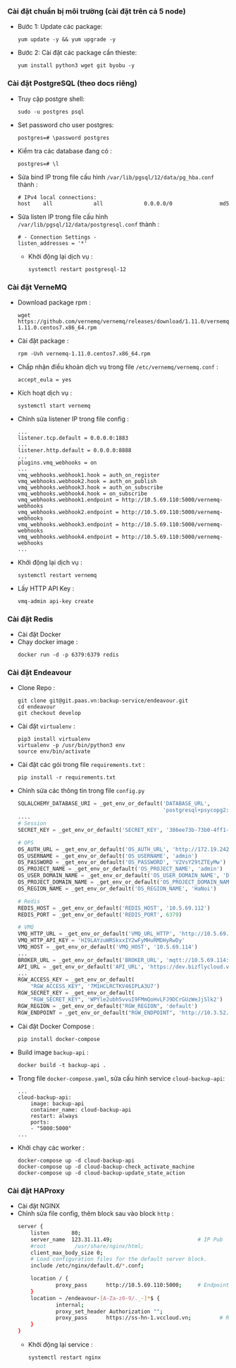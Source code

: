 ### Cài đặt chuẩn bị môi trường (cài đặt trên cả 5 node)
- Bước 1: Update các package:
    ```
    yum update -y && yum upgrade -y
    ```
- Bước 2: Cài đặt các package cần thieste:
    ```
    yum install python3 wget git byobu -y
    ```
### Cài đặt PostgreSQL (theo docs riêng)
- Truy cập postgre shell:
    ```
    sudo -u postgres psql
    ```
- Set password cho user postgres:
    ```
    postgres=# \password postgres
    ```
- Kiểm tra các database đang có :
    ```
    postgres=# \l
    ```
- Sửa bind IP trong file cấu hình `/var/lib/pgsql/12/data/pg_hba.conf` thành :
    ```
    # IPv4 local connections:
    host    all             all             0.0.0.0/0               md5
    ```
- Sửa listen IP trong file cấu hình `/var/lib/pgsql/12/data/postgresql.conf` thành :
    ```
    # - Connection Settings -
    listen_addresses = '*'
    ```
    - Khởi động lại dịch vụ :
        ```
        systemctl restart postgresql-12
        ```
### Cài đặt VerneMQ
- Download package rpm :
    ```
    wget https://github.com/vernemq/vernemq/releases/download/1.11.0/vernemq-1.11.0.centos7.x86_64.rpm
    ```
- Cài đặt package :
    ```
    rpm -Uvh vernemq-1.11.0.centos7.x86_64.rpm
    ```
- Chấp nhận điều khoản dịch vụ trong file `/etc/vernemq/vernemq.conf` :
    ```
    accept_eula = yes
    ```
- Kích hoạt dịch vụ :
    ```
    systemctl start vernemq
    ```
- Chỉnh sửa listener IP trong file config :
    ```
    ...
    listener.tcp.default = 0.0.0.0:1883
    ...
    listener.http.default = 0.0.0.0:8888
    ...
    plugins.vmq_webhooks = on
    ...
    vmq_webhooks.webhook1.hook = auth_on_register
    vmq_webhooks.webhook2.hook = auth_on_publish
    vmq_webhooks.webhook3.hook = auth_on_subscribe
    vmq_webhooks.webhook4.hook = on_subscribe
    vmq_webhooks.webhook1.endpoint = http://10.5.69.110:5000/vernemq-webhooks
    vmq_webhooks.webhook2.endpoint = http://10.5.69.110:5000/vernemq-webhooks
    vmq_webhooks.webhook3.endpoint = http://10.5.69.110:5000/vernemq-webhooks
    vmq_webhooks.webhook4.endpoint = http://10.5.69.110:5000/vernemq-webhooks
    ...
    ```
- Khởi động lại dịch vụ :
    ```
    systemctl restart vernemq
    ```
- Lấy HTTP API Key :
    ```
    vmq-admin api-key create
    ```
### Cài đặt Redis
- Cài đặt Docker
- Chạy docker image :
    ```
    docker run -d -p 6379:6379 redis
    ```
### Cài đặt Endeavour
- Clone Repo :
    ```
    git clone git@git.paas.vn:backup-service/endeavour.git
    cd endeavour
    git checkout develop
    ```
- Cài đặt `virtualenv` :
    ```
    pip3 install virtualenv
    virtualenv -p /usr/bin/python3 env
    source env/bin/activate
    ```
- Cài đặt các gói trong file `requirements.txt` :
    ```
    pip install -r requirements.txt
    ```
- Chỉnh sửa các thông tin trong file `config.py`
    ```py
    SQLALCHEMY_DATABASE_URI = _get_env_or_default('DATABASE_URL',
                                                  'postgresql+psycopg2://postgres:vccloud123@10.5.69.113:5432/postgres')
    ....
    # Session
    SECRET_KEY = _get_env_or_default('SECRET_KEY', '386ee73b-73b0-4ff1-9a64-6eff4e3fe03b')

    # OPS
    OS_AUTH_URL = _get_env_or_default('OS_AUTH_URL', 'http://172.19.242.10:5000/v3')
    OS_USERNAME = _get_env_or_default('OS_USERNAME', 'admin')
    OS_PASSWORD = _get_env_or_default('OS_PASSWORD', 'V2VsY29tZTEyMw')
    OS_PROJECT_NAME = _get_env_or_default('OS_PROJECT_NAME', 'admin')
    OS_USER_DOMAIN_NAME = _get_env_or_default('OS_USER_DOMAIN_NAME', 'Default')
    OS_PROJECT_DOMAIN_NAME = _get_env_or_default('OS_PROJECT_DOMAIN_NAME', 'Default')
    OS_REGION_NAME = _get_env_or_default('OS_REGION_NAME', 'HaNoi')

    # Redis
    REDIS_HOST = _get_env_or_default('REDIS_HOST', '10.5.69.112')
    REDIS_PORT = _get_env_or_default('REDIS_PORT', 6379)

    # VMQ
    VMQ_HTTP_URL = _get_env_or_default('VMQ_URL_HTTP', 'http://10.5.69.114:8888/api/v1/session/show')
    VMQ_HTTP_API_KEY = 'HI9LAYzuWRSkxxIY2wFyMHuRMDHyRwDy'
    VMQ_HOST = _get_env_or_default('VMQ_HOST', '10.5.69.114')
    ...
    BROKER_URL = _get_env_or_default('BROKER_URL', 'mqtt://10.5.69.114:1883')
    API_URL = _get_env_or_default('API_URL', 'https://dev.bizflycloud.vn/api/cloud-backup')
    ...
    RGW_ACCESS_KEY = _get_env_or_default(
        "RGW_ACCESS_KEY", '7M1HCLRCTKV46IPLA3U7')
    RGW_SECRET_KEY = _get_env_or_default(
        "RGW_SECRET_KEY", 'WPYle2ubh5vvuI9FMmQoHvLFJ9DCrGUzWeJjSlk2')
    RGW_REGION = _get_env_or_default("RGW_REGION", 'default')
    RGW_ENDPOINT = _get_env_or_default("RGW_ENDPOINT", 'http://10.3.52.157')
    ```
- Cài đặt Docker Compose :
    ```
    pip install docker-compose
    ```
- Build image `backup-api` :
    ```
    docker build -t backup-api .
    ```
- Trong file `docker-compose.yaml`, sửa cấu hình service `cloud-backup-api`:
    ```
    ...
    cloud-backup-api:
        image: backup-api
        container_name: cloud-backup-api
        restart: always
        ports:
        - "5000:5000"
    ...
- Khởi chạy các worker :
    ```
    docker-compose up -d cloud-backup-api
    docker-compose up -d cloud-backup-check_activate_machine
    docker-compose up -d cloud-backup-update_state_action
    ```
### Cài đặt HAProxy
- Cài đặt NGINX
- Chỉnh sửa file config, thêm block sau vào block `http` :
    ```sh
    server {
        listen       80;
        server_name  123.31.11.49;                           # IP Pub
        #root         /usr/share/nginx/html;
        client_max_body_size 0;
        # Load configuration files for the default server block.
        include /etc/nginx/default.d/*.conf;

        location / {
                proxy_pass      http://10.5.69.110:5000;     # Endpoint API
        }
        location ~ /endeavour-[A-Za-z0-9/._-]*$ {
                internal;
                proxy_set_header Authorization "";
                proxy_pass      https://ss-hn-1.vccloud.vn;         # RadosGW Endpoint
        }
    }
    ```
    - Khởi động lại service :
        ```
        systemctl restart nginx
        ```